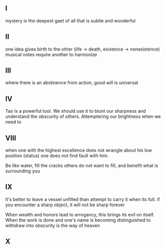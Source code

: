 ## I
mystery is the deepest gaet of all that is subtle and wonderful

## II
one idea gives birth to the other (life -> death, existence -> nonexistence)
musical notes require another to harmonize

## III
where there is an abstinence from action, good will is universal

## IV
Tao is a powerful tool. We should use it to blunt our sharpness and understand the obscurity of others. Attemptering our brightness when we need to

## VIII
when one with the highest excellence does not wrangle about his low position (status) one does not find fault with him. 

Be like water, fill the cracks others do not want to fill, and benefit what is surrounding you

## IX
it's better to leave a vessel unfilled than attempt to carry it when its full. if you encounter a sharp object, it will not be sharp forever

When wealth and honors lead to arrogancy, this brings its evil on itself. When the work is done and one's name is becoming distinguished to withdraw into obscurity is the way of heaven

## X

